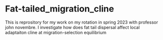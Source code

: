 # Fat-tailed_migration_cline
This is reprository for my work on my rotation in spring 2023 with professor john novembre. I investigate how does fat tail dispersal affect local adaptaiton cline at migration-selection equilibrium 

